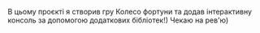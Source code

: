 В цьому проєкті я створив гру Колесо фортуни та додав інтерактивну консоль за допомогою додаткових бібліотек!)
Чекаю на рев'ю)
